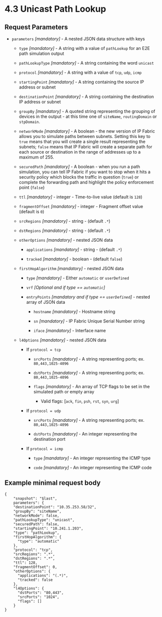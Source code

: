 # 4.3 Unicast Path Lookup

## Request Parameters

- `parameters` *\[mandatory\]* - A nested JSON data structure with keys

  - `type` *\[mandatory\]* - A string with a value of `pathLookup` for an E2E path simulation output

  - `pathLookupType` *\[mandatory\]* - A string containing the word `unicast`

  - `protocol` *\[mandatory\]* - A string with a value of `tcp`, `udp`, `icmp`

  - `startingPoint` *\[mandatory\]* - A string containing the source IP address or subnet

  - `destinationPoint` *\[mandatory\]* - A string containing the destination IP address or subnet

  - `groupBy` *\[mandatory\]* - A quoted string representing the grouping of devices in the output - at this time one of `siteName`, `routingDomain` or `stpDomain`.

  - `networkMode` *\[mandatory\]* - A boolean - the new version
    of IP Fabric allows you to simulate paths between subnets.
    Setting this key to `true` means that you will create a single
    result representing the subnets; `false` means that IP Fabric will
    create a separate path for each source or destination in the
    range of addresses up to a maximum of 255.

  - `securedPath` *\[mandatory\]* - A boolean - when you run a
    path simulation, you can tell IP Fabric if you want to stop when
    it hits a security policy which blocks the traffic in question
    (`true`) or complete the forwarding path and highlight the
    policy enforcement point (`false`)

  - `ttl` *\[mandatory\]* - integer - Time-to-live value (default is `128`)

  - `fragmentOffset` *\[mandatory\]* - integer - Fragment offset value (default is `0`)

  - `srcRegions` *\[mandatory\]* - string - (default `.*`)

  - `dstRegions` *\[mandatory\]* - string - (default `.*`)

  - `otherOptions` *\[mandatory\]* - nested JSON data

    - `applications` *\[mandatory\]* - string - (default `.*`)

    - `tracked` *\[mandatory\]* - boolean - (default `false`)

  - `firstHopAlgorithm` *\[mandatory\]* - nested JSON data

    - `type` *\[mandatory\]* - Either `automatic` or `userDefined`

    - `vrf` *\[Optional and if type == `automatic`\]*

    - `entryPoints` *\[mandatory and if type == `userDefined`\]* - nested array of JSON data

      - `hostname` *\[mandatory\]* - Hostname string

      - `sn` *\[mandatory\]* - IP Fabric Unique Serial Number string

      - `iface` *\[mandatory\]* - Interface name

  - `l4Options` *\[mandatory\]* - nested JSON data

    - If `protocol = tcp`

      - `srcPorts` *\[mandatory\]* - A string representing ports; ex. `80,443,1025-4096`

      - `dstPorts` *\[mandatory\]* - A string representing ports; ex. `80,443,1025-4096`

      - `flags` *\[mandatory\]* - An array of TCP flags to be set in the simulated path or empty array

        - Valid flags: [`ack`, `fin`, `psh`, `rst`, `syn`, `urg`]

    - If `protocol = udp`

      - `srcPorts` *\[mandatory\]* - A string representing ports; ex. `80,443,1025-4096`

      - `dstPorts` *\[mandatory\]* - An integer representing the destination port

    - If `protocol = icmp`

      - `type` *\[mandatory\]* - An integer representing the ICMP type

      - `code` *\[mandatory\]* - An integer representing the ICMP code

## Example minimal request body

```jscript
{
    "snapshot": "$last",
    parameters": {
    "destinationPoint": "10.35.253.58/32",
    "groupBy": "siteName",
    "networkMode": false,
    "pathLookupType": "unicast",
    "securedPath": false,
    "startingPoint": "10.241.1.203",
    "type": "pathLookup",
    "firstHopAlgorithm": {
      "type": "automatic"
    },
    "protocol": "tcp",
    "srcRegions": ".*",
    "dstRegions": ".*",
    "ttl": 128,
    "fragmentOffset": 0,
    "otherOptions": {
      "applications": "(.*)",
      "tracked": false
    },
    "l4Options": {
      "dstPorts": "80,443",
      "srcPorts": "1024",
      "flags": []
    }
}
```

